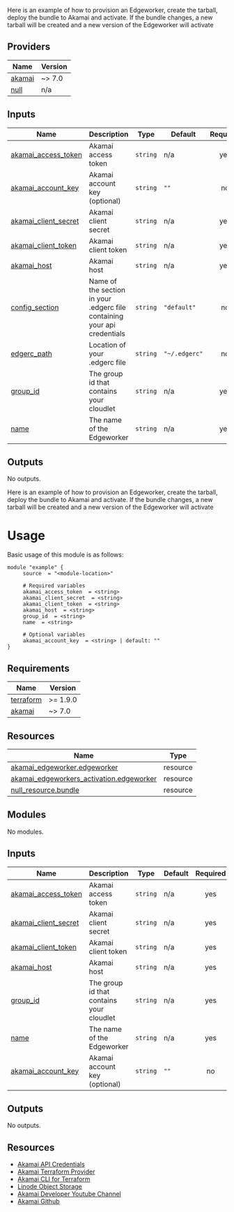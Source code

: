 Here is an example of how to provision an Edgeworker, create the tarball,
deploy the bundle to Akamai and activate. If the bundle changes, a new
tarball will be created and a new version of the Edgeworker will activate

## Providers

| Name | Version |
|------|---------|
| <a name="provider_akamai"></a> [akamai](#provider\_akamai) | ~> 7.0 |
| <a name="provider_null"></a> [null](#provider\_null) | n/a |

## Inputs

| Name | Description | Type | Default | Required |
|------|-------------|------|---------|:--------:|
| <a name="input_akamai_access_token"></a> [akamai\_access\_token](#input\_akamai\_access\_token) | Akamai access token | `string` | n/a | yes |
| <a name="input_akamai_account_key"></a> [akamai\_account\_key](#input\_akamai\_account\_key) | Akamai account key (optional) | `string` | `""` | no |
| <a name="input_akamai_client_secret"></a> [akamai\_client\_secret](#input\_akamai\_client\_secret) | Akamai client secret | `string` | n/a | yes |
| <a name="input_akamai_client_token"></a> [akamai\_client\_token](#input\_akamai\_client\_token) | Akamai client token | `string` | n/a | yes |
| <a name="input_akamai_host"></a> [akamai\_host](#input\_akamai\_host) | Akamai host | `string` | n/a | yes |
| <a name="input_config_section"></a> [config\_section](#input\_config\_section) | Name of the section in your .edgerc file containing your api credentials | `string` | `"default"` | no |
| <a name="input_edgerc_path"></a> [edgerc\_path](#input\_edgerc\_path) | Location of your .edgerc file | `string` | `"~/.edgerc"` | no |
| <a name="input_group_id"></a> [group\_id](#input\_group\_id) | The group id that contains your cloudlet | `string` | n/a | yes |
| <a name="input_name"></a> [name](#input\_name) | The name of the Edgeworker | `string` | n/a | yes |

## Outputs

No outputs.

<!-- BEGIN_TF_DOCS -->

Here is an example of how to provision an Edgeworker, create the tarball,
deploy the bundle to Akamai and activate. If the bundle changes, a new
tarball will be created and a new version of the Edgeworker will activate

# Usage
Basic usage of this module is as follows:

```hcl
module "example" {
  	 source  = "<module-location>"
  
	 # Required variables
  	 akamai_access_token  = <string>
  	 akamai_client_secret  = <string>
  	 akamai_client_token  = <string>
  	 akamai_host  = <string>
  	 group_id  = <string>
  	 name  = <string>
  
	 # Optional variables
  	 akamai_account_key  = <string> | default: ""
}
 ```

## Requirements

| Name | Version |
|------|---------|
| <a name="requirement_terraform"></a> [terraform](#requirement\_terraform) | >= 1.9.0 |
| <a name="requirement_akamai"></a> [akamai](#requirement\_akamai) | ~> 7.0 |

## Resources

| Name | Type |
|------|------|
| [akamai_edgeworker.edgeworker](https://registry.terraform.io/providers/akamai/akamai/latest/docs/resources/edgeworker) | resource |
| [akamai_edgeworkers_activation.edgeworker](https://registry.terraform.io/providers/akamai/akamai/latest/docs/resources/edgeworkers_activation) | resource |
| [null_resource.bundle](https://registry.terraform.io/providers/hashicorp/null/latest/docs/resources/resource) | resource |

## Modules

No modules.

## Inputs

| Name | Description | Type | Default | Required |
|------|-------------|------|---------|:--------:|
| <a name="input_akamai_access_token"></a> [akamai\_access\_token](#input\_akamai\_access\_token) | Akamai access token | `string` | n/a | yes |
| <a name="input_akamai_client_secret"></a> [akamai\_client\_secret](#input\_akamai\_client\_secret) | Akamai client secret | `string` | n/a | yes |
| <a name="input_akamai_client_token"></a> [akamai\_client\_token](#input\_akamai\_client\_token) | Akamai client token | `string` | n/a | yes |
| <a name="input_akamai_host"></a> [akamai\_host](#input\_akamai\_host) | Akamai host | `string` | n/a | yes |
| <a name="input_group_id"></a> [group\_id](#input\_group\_id) | The group id that contains your cloudlet | `string` | n/a | yes |
| <a name="input_name"></a> [name](#input\_name) | The name of the Edgeworker | `string` | n/a | yes |
| <a name="input_akamai_account_key"></a> [akamai\_account\_key](#input\_akamai\_account\_key) | Akamai account key (optional) | `string` | `""` | no |

## Outputs

No outputs.

## Resources
- [Akamai API Credentials](https://techdocs.akamai.com/developer/docs/set-up-authentication-credentials)
- [Akamai Terraform Provider](https://techdocs.akamai.com/terraform/docs)
- [Akamai CLI for Terraform](https://github.com/akamai/cli-terraform)
- [Linode Object Storage](https://www.linode.com/lp/object-storage/)
- [Akamai Developer Youtube Channel](https://www.youtube.com/c/AkamaiDeveloper)
- [Akamai Github](https://github.com/akamai)
<!-- END_TF_DOCS -->